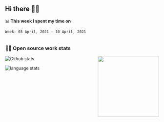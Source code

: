 ## Hi there 👋🤓


📊 **This week I spent my time on**
<!--START_SECTION:waka-->
```text
Week: 03 April, 2021 - 10 April, 2021


```
<!--END_SECTION:waka-->


### 👨‍💻 Open source work stats

![Github stats](https://github-readme-stats.vercel.app/api?username=panda-sheep&show_icons=true&line_height=24&count_private=true&theme=dark)
<img align='right' src='https://octodex.github.com/images/hula_loop_octodex03.gif' width='200"'>

![language stats](https://github-readme-stats.vercel.app/api/top-langs/?username=panda-sheep&layout=compact&langs_count=8&hide=vim&theme=dark)
